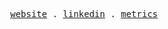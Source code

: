 <p align="center">
  <!-- Monospace Font -->
  <samp>
    <a href="https://mikechester.ca">website</a> .
    <a href="https://www.linkedin.com/in/mchestr/">linkedin</a> .
    <a href="./metrics.md">metrics</a>
  </samp>
</p>
